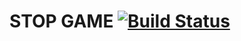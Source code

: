  # STOP GAME  [![Build Status](https://travis-ci.com/davidrsfalcao/stop-game.svg?token=C6xRbcS3ihWjtStee4Yn&branch=master)](https://travis-ci.com/davidrsfalcao/stop-game)
